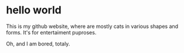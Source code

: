 # hello world
This is my github website, where are mostly cats in various shapes and forms.
It's for entertaiment puproses.

Oh, and I am bored, totaly.
